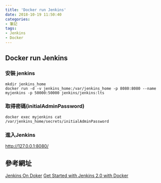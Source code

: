 ```yaml
---
title: 'Docker run Jenkins'
date: 2018-10-19 11:50:40
categories: 
- 筆記
tags: 
- Jenkins
- Docker
---
```


## Docker run Jenkins

### 安裝 jenkins

```
mkdir jenkins_home
docker run -d -v jenkins_home:/var/jenkins_home -p 8080:8080 --name myjenkins -p 50000:50000 jenkins/jenkins:lts
```
     
### 取得密碼(initialAdminPassword)
```    
docker exec myjenkins cat /var/jenkins_home/secrets/initialAdminPassword
```

### 進入Jenkins
http://127.0.0.1:8080/


## 參考網址
[Jenkins On Doker](https://github.com/jenkinsci/docker/blob/master/README.md)
[Get Started with Jenkins 2.0 with Docker](https://www.cloudbees.com/blog/get-started-jenkins-20-docker)